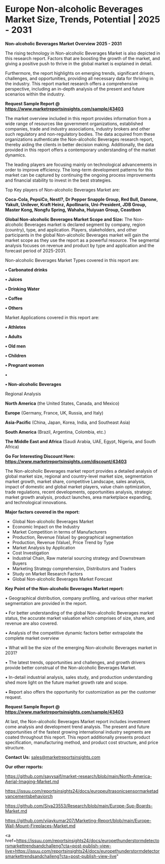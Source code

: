 # Europe Non-alcoholic Beverages Market Size, Trends, Potential | 2025 - 2031

<Strong> Non-alcoholic Beverages Market Overview 2025 - 2031</strong>

The rising technology in Non-alcoholic Beverages Market is also depicted in this research report. Factors that are boosting the growth of the market, and giving a positive push to thrive in the global market is explained in detail.

Furthermore, the report highlights on emerging trends, significant drivers, challenges, and opportunities, providing all necessary data for thriving in the industry. This report market research offers a comprehensive perspective, including an in-depth analysis of the present and future scenarios within the industry.

<strong>Request Sample Report @ <a href=https://www.marketreportsinsights.com/sample/43403>https://www.marketreportsinsights.com/sample/43403</a></strong>

The market overview included in this report provides information from a wide range of resources like government organizations, established companies, trade and industry associations, industry brokers and other such regulatory and non-regulatory bodies. The data acquired from these organizations authenticate the Non-alcoholic Beverages research report, thereby aiding the clients in better decision making. Additionally, the data provided in this report offers a contemporary understanding of the market dynamics.

The leading players are focusing mainly on technological advancements in order to improve efficiency. The long-term development patterns for this market can be captured by continuing the ongoing process improvements and financial stability to invest in the best strategies.

Top Key players of Non-alcoholic Beverages Market are:

<strong>Coca-Cola, PepsiCo, Nestl?, Dr Pepper Snapple Group, Red Bull, Danone, Yakult, Unilever, Kraft Heinz, Apollinaris, Uni-President, JDB Group, Master Kong, Nongfu Spring, Wahaha, Huiyuan Group, Ceastbon</strong>

<strong><b>Global Non-alcoholic Beverages Market Scope and Size:</b></strong>
The Non-alcoholic Beverages market is declared segment by company, region (country), type, and application. Players, stakeholders, and other participants in the global Non-alcoholic Beverages market will gain the market scope as they use the report as a powerful resource. The segmental analysis focuses on revenue and product by type and application and the forecast period of 2025-2031.

Non-alcoholic Beverages Market Types covered in this report are:

<strong>•  Carbonated drinks

•  Juices

•  Drinking Water

•  Coffee

•  Others</strong>

Market Applications covered in this report are:

<strong>•  Athletes

•  Adults

•  Old men

•  Children

•  Pregnant women

•  

•  Non-alcoholic Beverages</strong> 

Regional Analysis

<strong>North America</strong> (the United States, Canada, and Mexico)

<strong>Europe</strong> (Germany, France, UK, Russia, and Italy)

<strong>Asia-Pacific</strong> (China, Japan, Korea, India, and Southeast Asia)

<strong>South America</strong> (Brazil, Argentina, Colombia, etc.)

<strong>The Middle East and Africa</strong> (Saudi Arabia, UAE, Egypt, Nigeria, and South Africa)

<strong>Go For Interesting Discount Here: <a href=https://www.marketreportsinsights.com/discount/43403>https://www.marketreportsinsights.com/discount/43403</a></strong>

The Non-alcoholic Beverages market report provides a detailed analysis of global market size, regional and country-level market size, segmentation market growth, market share, competitive Landscape, sales analysis, impact of domestic and global market players, value chain optimization, trade regulations, recent developments, opportunities analysis, strategic market growth analysis, product launches, area marketplace expanding, and technological innovations.

<strong><b>Major factors covered in the report:</b></strong>
<ul>
  <li>Global Non-alcoholic Beverages Market </li>
  <li>Economic Impact on the Industry</li>
  <li>Market Competition in terms of Manufacturers</li>
  <li>Production, Revenue (Value) by geographical segmentation</li>
  <li>Production, Revenue (Value), Price Trend by Type</li>
  <li>Market Analysis by Application</li>
  <li>Cost Investigation</li>
  <li>Industrial Chain, Raw material sourcing strategy and Downstream Buyers</li>
  <li>Marketing Strategy comprehension, Distributors and Traders</li>
  <li>Study on Market Research Factors</li>
  <li>Global Non-alcoholic Beverages Market Forecast</li>
</ul>

<strong><b>Key Point of the Non-alcoholic Beverages Market report:</b></strong>

• Geographical distribution, company profiling, and various other market segmentation are provided in the report.

• For better understanding of the global Non-alcoholic Beverages market status, the accurate market valuation which comprises of size, share, and revenue are also covered.

• Analysis of the competitive dynamic factors better extrapolate the complete market overview

• What will be the size of the emerging Non-alcoholic Beverages market in 2031?

• The latest trends, opportunities and challenges, and growth drivers provide better construal of the Non-alcoholic Beverages Market.

• In-detail industrial analysis, sales study, and production understanding shed more light on the future market growth rate and scope.

• Report also offers the opportunity for customization as per the customer request.

<strong>Request Sample Report @ <a href=https://www.marketreportsinsights.com/sample/43403>https://www.marketreportsinsights.com/sample/43403</a></strong>

At last, the Non-alcoholic Beverages Market report includes investment come analysis and development trend analysis. The present and future opportunities of the fastest growing international industry segments are coated throughout this report. This report additionally presents product specification, manufacturing method, and product cost structure, and price structure.

<strong>Contact Us:</strong>
sales@marketreportsinsights.com

<strong>Our other reports:</strong>

<a href=https://github.com/sayysaif/market-research/blob/main/North-America-Aerial-Imaging-Market.md>https://github.com/sayysaif/market-research/blob/main/North-America-Aerial-Imaging-Market.md</a>

<a href=https://issuu.com/reportsinsights24/docs/europeultrasonicsensormarketadvancementsbehaviorch>https://issuu.com/reportsinsights24/docs/europeultrasonicsensormarketadvancementsbehaviorch</a>

<a href=https://github.com/Siya23553/Research/blob/main/Europe-Sup-Boards-Market.md>https://github.com/Siya23553/Research/blob/main/Europe-Sup-Boards-Market.md</a>

<a href=https://github.com/vijaykumar207/Marketing-Report/blob/main/Europe-Wall-Mount-Fireplaces-Market.md>https://github.com/vijaykumar207/Marketing-Report/blob/main/Europe-Wall-Mount-Fireplaces-Market.md</a>

<a href=https://issuu.com/reportsinsights24/docs/europethunderstormdetectorsmarkettrendsandchalleng?cta=post-publish-view-live>https://issuu.com/reportsinsights24/docs/europethunderstormdetectorsmarkettrendsandchalleng?cta=post-publish-view-live</a>"
